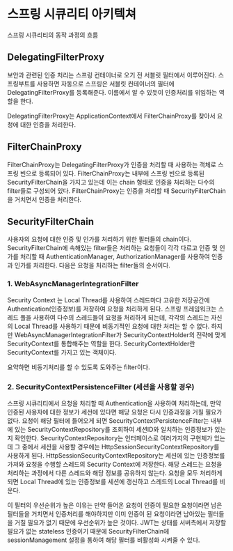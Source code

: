 # 스프링 시큐리티 아키텍쳐
스프링 시큐리티의 동작 과정의 흐름

## DelegatingFilterProxy
보안과 관련된 인증 처리는 스프링 컨테이너로 오기 전 서블릿 필터에서 이루어진다.
스프링부트를 사용하면 자동으로 스프링은 서블릿 컨테이너의 필터에 DelegatingFilterProxy를 등록해준다. 이름에서 알 수 있듯이 인증처리를 위임하는 역할을 한다. <br>


DelegatingFilterProxy는 ApplicationContext에서 FilterChainProxy를 찾아서 요청에 대한 인증을 처리한다.

## FilterChainProxy
FilterChainProxy는 DelegatingFilterProxy가 인증을 처리할 때 사용하는 객체로 스프링 빈으로 등록되어 있다. FilterChainProxy는 내부에 스프링 빈으로 등록된 SecurityFilterChain을 가지고 있는데 이는 chain 형태로 인증을 처리하는 다수의 filter들로 구성되어 있다. FilterChainProxy는 인증을 처리할 때 SecurityFilterChain을 거치면서 인증을 처리한다.

## SecurityFilterChain
사용자의 요청에 대한 인증 및 인가를 처리하기 위한 필터들의 chain이다. SecurityFilterChain에 속해있는 filter들은 처리하는 요청들이 각각 다르고 인증 및 인가를 처리할 때 AuthenticationManager, AuthorizationManager를 사용하여 인증과 인가를 처리한다. 다음은 요청을 처리하는 filter들의 순서이다.

### 1. WebAsyncManagerIntegrationFilter

Security Context 는 Local Thread를 사용하여 스레드마다 고유한 저장공간에 Authentication(인증정보)를 저장하여 요청을 처리하게 된다. 스프링 프레임워크는 스레드 풀을 사용하여 다수의 스레드들이 요청을 처리하게 되는데, 각각의 스레드는 자신의 Local Thread를 사용하기 때문에 비동기적인 요청에 대한 처리는 할 수 없다. 하지만 WebAsyncManagerIntegrationFilter가 SecurityContextHolder의 전략에 맞게 SecurityContext를 통합해주는 역할을 한다. SecurityContextHolder란 SecurityContext를 가지고 있는 객체이다. 

요약하면 비동기처리를 할 수 있도록 도와주는 filter이다.

### 2. SecurityContextPersistenceFilter (세션을 사용할 경우)

스프링 시큐리티에서 요청을 처리할 때 Authentication을 사용하여 처리하는데, 만약 인증된 사용자에 대한 정보가 세션에 있다면 해당 요청은 다시 인증과정을 거칠 필요가 없다. 요청이 해당 필터에 들어오게 되면 SecurityContextPersistenceFilter는 내부에 있는 SecurityContextRepository를 조회하여 세션ID와 일치하는 인증정보가 있는지 확인한다.
SecurityContextRepository는 인터페이스로 여러가지의 구현체가 있는데 그 중에서 세션을 사용할 경우에는 HttpSessionSecurityContextRepository를 사용하게 된다. HttpSessionSecurityContextRepository는 세션에 있는 인증정보를 가져와 요청을 수행할 스레드의 Security Context에 저장한다. 해당 스레드는 요청을 처리하는 과정에서 다른 스레드와 해당 정보를 공유하지 않는다. 요청을 모두 처리하게 되면 Local Thread에 있는 인증정보를 세션에 갱신하고 스레드의 Local Thread를 비운다.

이 필터의 우선순위가 높은 이유는 만약 들어온 요청이 인증이 필요한 요청이라면 남은 필터들을 거치면서 인증처리를 해야하지만 이미 인증이 된 요청이라면 남아있는 필터들을 거칠 필요가 없기 때문에 우선순위가 높은 것이다.
JWT는 상태를 서버측에서 저장할 필요가 없는 stateless 인증이기 때문에 SecurityFilterChain에 sessionManagement 설정을 통하여 해당 필터를 비활성화 시켜줄 수 있다.



